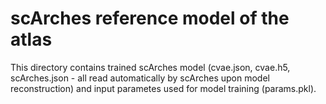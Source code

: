 # scArches reference model of the atlas

This directory contains trained scArches model (cvae.json, cvae.h5, scArches.json - all read automatically by scArches upon model reconstruction) and input parametes used for model training (params.pkl).
